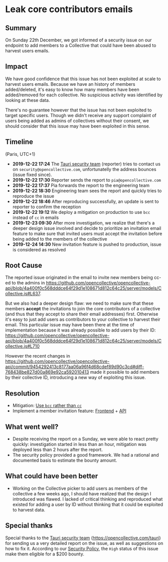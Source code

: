 # Leak core contributors emails

## Summary

On Sunday 22th December, we got informed of a security issue on our endpoint to add members
to a Collective that could have been abused to harvest users emails.

## Impact

We have good confidence that this issue has not been exploited at scale to harvest users
emails. Because we have an history of members added/deleted, it's easy to know how many
members have been added/removed for each collective. No suspicious activity was identified
by looking at these data.

There's no guarantee however that the issue has not been exploited to target specific users.
Though we didn't receive any support complaint of users being added as admins of collectives
without their consent, we should consider that this issue may have been exploited in this sense.

## Timeline

(Paris, UTC+1)

- **2019-12-22 17:24**
  The [Tauri security team](https://github.com/tauri-apps/tauri) (reporter) tries to contact us
  on `security@opencollective.com`, unfortunatelly the address bounces (issue fixed since).
- **2019-12-22 17:30**
  Reporter sends the report to `pia@opencollective.com`
- **2019-12-22 17:37**
  Pia forwards the report to the engineering team
- **2019-12-22 18:30**
  Engineering team sees the report and quickly tries to reproduce the issue
- **2019-12-22 18:46**
  After reproducing successfully, an update is sent to reporter to confirm the reception
- **2019-12-22 19:12**
  We deploy a mitigation on production to use `bcc` instead of `cc` in emails
- **2019-12-23 09:30**
  After more investigation, we realize that there's a deeper design issue involved and
  decide to prioritize an invitation email feature to make sure that invited users must accept
  the invitation before being added to the members of the collective
- **2019-12-24 14:30**
  New invitation feature is pushed to production, issue is considered as resolved

## Root Cause

The reported issue originated in the email to invite new members being cc-ed to
the admins in https://github.com/opencollective/opencollective-api/blob/4a400f0c568dddce64f29d1e108671d812c64c25/server/models/Collective.js#L637.

But we also had a deeper design flaw: we need to make sure that these members **accept** the
invitations to join the core contributors of a collective (and thus that they accept to share
their email addresses) first. Otherwise it's easy to just add users as contributors to your
collective to harvest their email. This particular issue may have been there at the time of
implementation because it was already possible to add users by their ID: https://github.com/opencollective/opencollective-api/blob/4a400f0c568dddce64f29d1e108671d812c64c25/server/models/Collective.js#L710

However the recent changes in https://github.com/opencollective/opencollective-api/commit/9454292413c8177aa06a96f4d68cdef89d90c3cd#diff-768438be827d00a869e92ca592010413 made it possible
to add members by their collective ID, introducing a new way of exploiting this issue.

## Resolution

- Mitigation: [Use `bcc` rather than `cc`](https://github.com/opencollective/opencollective-api/pull/3090)
- Implement a member invitation feature: [Frontend](https://github.com/opencollective/opencollective-frontend/pull/3232) + [API](https://github.com/opencollective/opencollective-api/pull/3096)

## What went well?

- Despite receiving the report on a Sunday, we were able to react pretty quickly: investigation
  started in less than an hour, mitigation was deployed less than 2 hours after the report.
- The security policy provided a good framework. We had a rational and documented basis to
  estimate the bounty amount.

## What could have been better

- Working on the Collective picker to add users as members of the collective a few weeks ago,
  I should have realized that the design I introduced was flawed. I lacked of critical thinking and reproduced
  what existed for adding a user by ID without thinking that it could be exploited to harvest data.

## Special thanks

Special thanks to the [Tauri security team](https://github.com/tauri-apps/tauri) (https://opencollective.com/tauri)
for sending us a very detailed report on the issue, as well as suggestions on how to fix it.
According to our [Security Policy](https://github.com/opencollective/opencollective/blob/master/SECURITY.md),
the `High` status of this issue make them eligible for a \$200 bounty.
